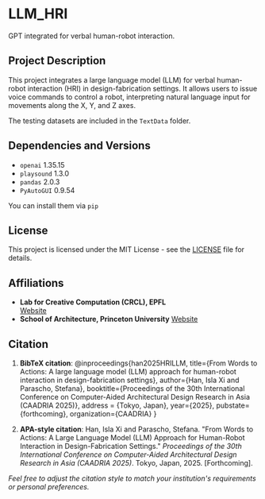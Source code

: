 # LLM_HRI
GPT integrated for verbal human-robot interaction.

## Project Description

This project integrates a large language model (LLM) for verbal human-robot interaction (HRI) in design-fabrication settings. It allows users to issue voice commands to control a robot, interpreting natural language input for movements along the X, Y, and Z axes.

The testing datasets are included in the `TextData` folder.

## Dependencies and Versions

- `openai` 1.35.15
- `playsound` 1.3.0
- `pandas` 2.0.3
- `PyAutoGUI` 0.9.54

You can install them via `pip`

## License

This project is licensed under the MIT License - see the [LICENSE](LICENSE.md) file for details.

## Affiliations

- **Lab for Creative Computation (CRCL), EPFL**  
[Website](https://www.crclcrclcrcl.org/)
- **School of Architecture, Princeton University**
[Website](https://soa.princeton.edu/)

## Citation

1. **BibTeX citation**:
@inproceedings{han2025HRILLM,
title={From Words to Actions: A large language model (LLM) approach for human-robot interaction in design-fabrication settings},
author={Han, Isla Xi and Parascho, Stefana},
booktitle={Proceedings of the 30th International Conference on Computer-Aided Architectural Design Research in Asia (CAADRIA 2025)},
address = {Tokyo, Japan},
year={2025},
pubstate={forthcoming},
organization={CAADRIA}
}

2. **APA-style citation**:
Han, Isla Xi and Parascho, Stefana. "From Words to Actions: A Large Language Model (LLM) Approach for Human-Robot Interaction in Design-Fabrication Settings." *Proceedings of the 30th International Conference on Computer-Aided Architectural Design Research in Asia (CAADRIA 2025)*. Tokyo, Japan, 2025. [Forthcoming].

*Feel free to adjust the citation style to match your institution's requirements or personal preferences.*
